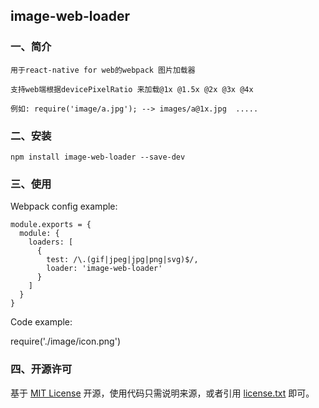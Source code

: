 ## image-web-loader

### 一、简介

    用于react-native for web的webpack 图片加载器

    支持web端根据devicePixelRatio 来加载@1x @1.5x @2x @3x @4x

    例如: require('image/a.jpg'); --> images/a@1x.jpg  .....


### 二、安装

    npm install image-web-loader --save-dev
    
     
### 三、使用

Webpack config example:

    module.exports = {
      module: {
        loaders: [
          {
            test: /\.(gif|jpeg|jpg|png|svg)$/,
            loader: 'image-web-loader'
          }
        ]
      }
    }


Code example:

   require('./image/icon.png')

### 四、开源许可
基于 [MIT License](http://zh.wikipedia.org/wiki/MIT_License) 开源，使用代码只需说明来源，或者引用 [license.txt](https://github.com/sofish/typo.css/blob/master/license.txt) 即可。